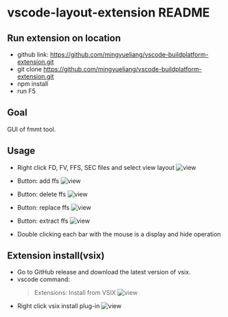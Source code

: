 # vscode-layout-extension README

## Run extension on location
- github link: https://github.com/mingyueliang/vscode-buildplatform-extension.git
- git clone https://github.com/mingyueliang/vscode-buildplatform-extension.git
- npm install
- run F5

## Goal
GUI of fmmt tool.

## Usage
* Right click FD, FV, FFS, SEC files and select view layout
![view](/vscode-layout-extension/markdown/view-layout.gif)
* Button: add ffs
![view](/vscode-layout-extension/markdown/add-ffs.gif)
* Button: delete ffs
![view](/vscode-layout-extension/markdown/delete-ffs.gif)
* Button: replace ffs
![view](/vscode-layout-extension/markdown/replace-ffs.gif)
* Button: extract ffs
![view](/vscode-layout-extension/markdown/extract-ffs.gif)

* Double clicking each bar with the mouse is a display and hide operation

## Extension install(vsix)

* Go to GitHub release and download the latest version of vsix.
* vscode command:
  > Extensions: Install from VSIX
![view](/vscode-layout-extension/markdown/install-1.gif)
* Right click vsix install plug-in
![view](/vscode-layout-extension/markdown/install.gif)
